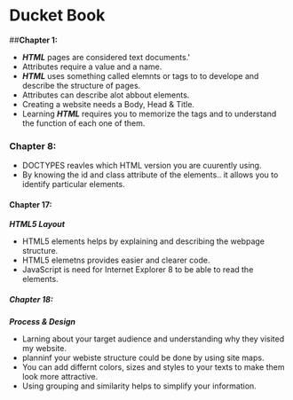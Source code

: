 # Ducket Book

##**Chapter 1:**
- **_HTML_** pages are considered text documents.'
- Attributes require a value and a name.
- **_HTML_** uses something called elemnts or tags to to develope and describe the structure of pages.
- Attributes can describe alot abbout elements.
- Creating a website needs a Body, Head & Title.
- Learning **_HTML_** requires you to memorize the tags and to understand the function of each one of them.

### **Chapter 8:**
- DOCTYPES reavles which HTML version you are cuurently using.
- By knowing the id and class attribute of the elements.. it allows you to identify particular elements.

#### **Chapter 17:**
**_HTML5 Layout_**
- HTML5 elements helps by explaining and describing the webpage structure.
- HTML5 elemetns provides easier and clearer code.
- JavaScript is need for Internet Explorer 8 to be able to read the elements.

##### **Chapter 18:**
**_Process & Design_**
- Larning about your target audience and understanding why they visited my website.
- planninf your webiste structure could be done by using site maps.
- You can add differnt colors, sizes and styles to your texts to make them look more attractive.
- Using grouping and similarity helps to simplify your information.
